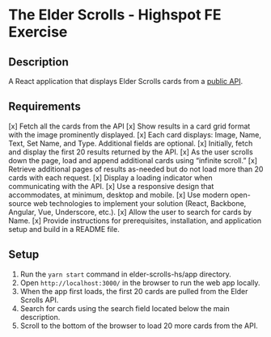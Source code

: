 # The Elder Scrolls - Highspot FE Exercise
## Description
A React application that displays Elder Scrolls cards from a [public API](https://docs.elderscrollslegends.io/#api_v1cards_list).

## Requirements
[x] Fetch all the cards from the API
[x] Show results in a card grid format with the image prominently displayed.
[x] Each card displays: Image, Name, Text, Set Name, and Type. Additional fields are optional.
[x] Initially, fetch and display the first 20 results returned by the API.
[x] As the user scrolls down the page, load and append additional cards using “infinite scroll.”
[x] Retrieve additional pages of results as-needed but do not load more than 20 cards with each request.
[x] Display a loading indicator when communicating with the API.
[x] Use a responsive design that accommodates, at minimum, desktop and mobile.
[x] Use modern open-source web technologies to implement your solution (React, Backbone, Angular, Vue, Underscore, etc.).
[x] Allow the user to search for cards by Name.
[x] Provide instructions for prerequisites, installation, and application setup and build in a README file.

## Setup
1. Run the `yarn start` command in elder-scrolls-hs/app directory.
2. Open `http://localhost:3000/` in the browser to run the web app locally.
3. When the app first loads, the first 20 cards are pulled from the Elder Scrolls API.
4. Search for cards using the search field located below the main description.
5. Scroll to the bottom of the browser to load 20 more cards from the API.